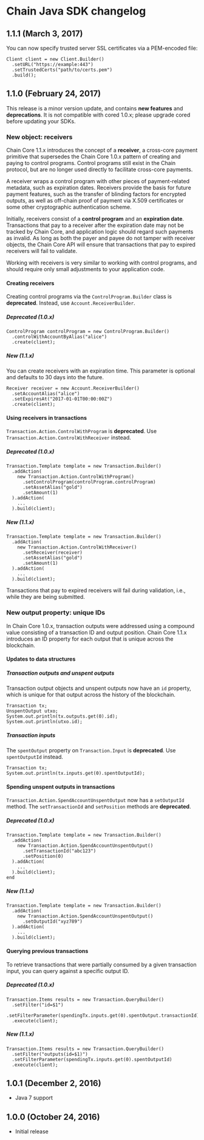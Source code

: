 # Chain Java SDK changelog

## 1.1.1 (March 3, 2017)

You can now specify trusted server SSL certificates via a PEM-encoded file:

```
Client client = new Client.Builder()
  .setURL("https://example:443")
  .setTrustedCerts("path/to/certs.pem")
  .build();
```

## 1.1.0 (February 24, 2017)

This release is a minor version update, and contains **new features** and **deprecations**. It is not compatible with cored 1.0.x; please upgrade cored before updating your SDKs.

### New object: receivers

Chain Core 1.1.x introduces the concept of a **receiver**, a cross-core payment primitive that supersedes the Chain Core 1.0.x pattern of creating and paying to control programs. Control programs still exist in the Chain protocol, but are no longer used directly to facilitate cross-core payments.

A receiver wraps a control program with other pieces of payment-related metadata, such as expiration dates. Receivers provide the basis for future payment features, such as the transfer of blinding factors for encrypted outputs, as well as off-chain proof of payment via X.509 certificates or some other cryptographic authentication scheme.

Initially, receivers consist of a **control program** and an **expiration date**. Transactions that pay to a receiver after the expiration date may not be tracked by Chain Core, and application logic should regard such payments as invalid. As long as both the payer and payee do not tamper with receiver objects, the Chain Core API will ensure that transactions that pay to expired receivers will fail to validate.

Working with receivers is very similar to working with control programs, and should require only small adjustments to your application code.

#### Creating receivers

Creating control programs via the `ControlProgram.Builder` class is **deprecated**. Instead, use `Account.ReceiverBuilder`.

##### Deprecated (1.0.x)

```
ControlProgram controlProgram = new ControlProgram.Builder()
  .controlWithAccountByAlias("alice")
  .create(client);
```

##### New (1.1.x)

You can create receivers with an expiration time. This parameter is optional and defaults to 30 days into the future.

```
Receiver receiver = new Account.ReceiverBuilder()
  .setAccountAlias("alice")
  .setExpiresAt("2017-01-01T00:00:00Z")
  .create(client);
```

#### Using receivers in transactions

`Transaction.Action.ControlWithProgram` is **deprecated**. Use `Transaction.Action.ControlWithReceiver` instead.

##### Deprecated (1.0.x)

```
Transaction.Template template = new Transaction.Builder()
  .addAction(
    new Transaction.Action.ControlWithProgram()
      .setControlProgram(controlProgram.controlProgram)
      .setAssetAlias("gold")
      .setAmount(1)
  ).addAction(
    ...
  ).build(client);
```

##### New (1.1.x)

```
Transaction.Template template = new Transaction.Builder()
  .addAction(
    new Transaction.Action.ControlWithReceiver()
      .setReceiver(receiver)
      .setAssetAlias("gold")
      .setAmount(1)
  ).addAction(
    ...
  ).build(client);
```

Transactions that pay to expired receivers will fail during validation, i.e., while they are being submitted.

### New output property: unique IDs

In Chain Core 1.0.x, transaction outputs were addressed using a compound value consisting of a transaction ID and output position. Chain Core 1.1.x introduces an ID property for each output that is unique across the blockchain.

#### Updates to data structures

##### Transaction outputs and unspent outputs

Transaction output objects and unspent outputs now have an `id` property, which is unique for that output across the history of the blockchain.

```
Transaction tx;
UnspentOutput utxo;
System.out.println(tx.outputs.get(0).id);
System.out.println(utxo.id);
```

##### Transaction inputs

The `spentOutput` property on `Transaction.Input` is **deprecated**. Use `spentOutputId` instead.

```
Transaction tx;
System.out.println(tx.inputs.get(0).spentOutputId);
```

#### Spending unspent outputs in transactions

`Transaction.Action.SpendAccountUnspentOutput` now has a `setOutputId` method. The `setTransactionId` and `setPosition` methods are **deprecated**.

##### Deprecated (1.0.x)

```
Transaction.Template template = new Transaction.Builder()
  .addAction(
    new Transaction.Action.SpendAccountUnspentOutput()
      .setTransactionId("abc123")
      .setPosition(0)
  ).addAction(
    ...
  ).build(client);
end
```

##### New (1.1.x)

```
Transaction.Template template = new Transaction.Builder()
  .addAction(
    new Transaction.Action.SpendAccountUnspentOutput()
      .setOutputId("xyz789")
  ).addAction(
    ...
  ).build(client);
```

#### Querying previous transactions

To retrieve transactions that were partially consumed by a given transaction input, you can query against a specific output ID.

##### Deprecated (1.0.x)

```
Transaction.Items results = new Transaction.QueryBuilder()
  .setFilter("id=$1")
  .setFilterParameter(spendingTx.inputs.get(0).spentOutput.transactionId)
  .execute(client);
```

##### New (1.1.x)

```
Transaction.Items results = new Transaction.QueryBuilder()
  .setFilter("outputs(id=$1)")
  .setFilterParameter(spendingTx.inputs.get(0).spentOutputId)
  .execute(client);
```

## 1.0.1 (December 2, 2016)<a name="1.0.1"></a>

* Java 7 support

## 1.0.0 (October 24, 2016)

* Initial release
